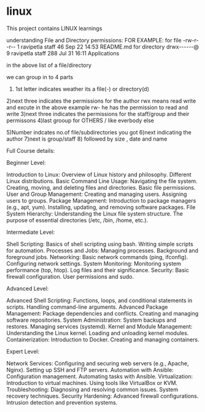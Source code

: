 # linux
This project contains LINUX learnings

understanding File and  Directory permissions: 
FOR EXAMPLE:
for file
-rw-r--r--  1 ravipetla  staff  46 Sep 22 14:53 README.md
for directory
drwx------@  9 ravipetla  staff       288 Jul 31 16:11 Applications

in the above list of a file/directory

we can group in to 4 parts

1) 1st letter indicates weather its a file(-) or directory(d)

2)next three indicates the permissions for the author
   rwx means read write and excute in the above example rw- he 
   has the permission to read and write
3)next three indicates the permissions for the staff/group
  and their permissons
4)last grooup for OTHERS / like everbody else

5)Number indcates no.of file/subdirectories you got
6)next indicating the author
7)next is group/staff
8) followed by size , date and name  



Full Course details:

Beginner Level:

  Introduction to Linux:
    Overview of Linux history and philosophy.
    Different Linux distributions.
  Basic Command Line Usage:
     Navigating the file system.
     Creating, moving, and deleting files and directories.
     Basic file permissions.
  User and Group Management:
     Creating and managing users.
     Assigning users to groups.
  Package Management:
     Introduction to package managers (e.g., apt, yum).
     Installing, updating, and removing software packages.
  File System Hierarchy:
     Understanding the Linux file system structure.
     The purpose of essential directories (/etc, /bin, /home, etc.).



Intermediate Level:

  Shell Scripting:
     Basics of shell scripting using bash.
     Writing simple scripts for automation.
  Processes and Jobs:
     Managing processes.
     Background and foreground jobs.
  Networking:
     Basic network commands (ping, ifconfig).
     Configuring network settings.
  System Monitoring:
     Monitoring system performance (top, htop).
     Log files and their significance.
  Security:
      Basic firewall configuration.
      User permissions and sudo.


Advanced Level:

  Advanced Shell Scripting:
       Functions, loops, and conditional statements in scripts.
       Handling command-line arguments.
  Advanced Package Management:
       Package dependencies and conflicts.
       Creating and managing software repositories.
  System Administration:
       System backups and restores.
       Managing services (systemd).
  Kernel and Module Management:
      Understanding the Linux kernel.
       Loading and unloading kernel modules.
Containerization:
       Introduction to Docker.
       Creating and managing containers.



Expert Level:

  Network Services:
       Configuring and securing web servers (e.g., Apache, Nginx).
       Setting up SSH and FTP servers.
  Automation with Ansible:
      Configuration management.
      Automating tasks with Ansible.
  Virtualization:
       Introduction to virtual machines.
       Using tools like VirtualBox or KVM.
  Troubleshooting:
       Diagnosing and resolving common issues.
       System recovery techniques.
  Security Hardening:
        Advanced firewall configurations.
        Intrusion detection and prevention systems.

   
